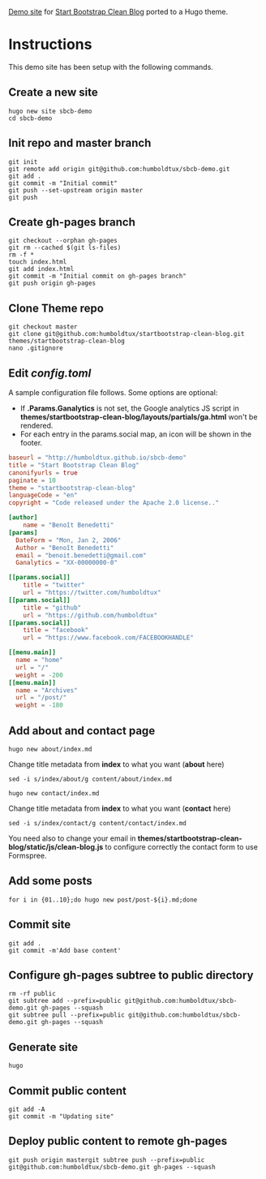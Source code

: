 [Demo site](http://humboldtux.github.io/sbcb-demo/) for [Start Bootstrap Clean Blog](https://github.com/humboldtux/startbootstrap-clean-blog) ported to a Hugo theme.

# Instructions

This demo site has been setup with the following commands.

## Create a new site

    hugo new site sbcb-demo
    cd sbcb-demo

## Init repo and  master branch

    git init
    git remote add origin git@github.com:humboldtux/sbcb-demo.git
    git add .
    git commit -m "Initial commit"
    git push --set-upstream origin master
    git push

## Create gh-pages branch

    git checkout --orphan gh-pages
    git rm --cached $(git ls-files)
    rm -f *
    touch index.html
    git add index.html
    git commit -m "Initial commit on gh-pages branch"
    git push origin gh-pages

## Clone Theme repo

    git checkout master
    git clone git@github.com:humboldtux/startbootstrap-clean-blog.git themes/startbootstrap-clean-blog
    nano .gitignore

## Edit ***config.toml***

A sample configuration file follows. Some options are optional:

* If **.Params.Ganalytics** is not set, the Google analytics JS script
  in **themes/startbootstrap-clean-blog/layouts/partials/ga.html** won't be rendered.
* For each entry in the params.social map, an icon will be shown in the footer.

``` toml
baseurl = "http://humboldtux.github.io/sbcb-demo"
title = "Start Bootstrap Clean Blog"
canonifyurls = true
paginate = 10
theme = "startbootstrap-clean-blog"
languageCode = "en"
copyright = "Code released under the Apache 2.0 license.."

[author]
    name = "Benoît Benedetti"
[params]
  DateForm = "Mon, Jan 2, 2006"
  Author = "Benoît Benedetti"
  email = "benoit.benedetti@gmail.com"
  Ganalytics = "XX-00000000-0"

[[params.social]]
    title = "twitter"
    url = "https://twitter.com/humboldtux"
[[params.social]]
    title = "github"
    url = "https://github.com/humboldtux"
[[params.social]]
    title = "facebook"
    url = "https://www.facebook.com/FACEBOOKHANDLE"

[[menu.main]]
  name = "home"
  url = "/"
  weight = -200
[[menu.main]]
  name = "Archives"
  url = "/post/"
  weight = -180
```

## Add about and contact page

    hugo new about/index.md

Change title metadata from **index** to what you want (**about** here)

    sed -i s/index/about/g content/about/index.md

    hugo new contact/index.md

Change title metadata from **index** to what you want (**contact** here)

    sed -i s/index/contact/g content/contact/index.md

You need also to change your email in **themes/startbootstrap-clean-blog/static/js/clean-blog.js**
to configure correctly the contact form to use Formspree.

## Add some posts

    for i in {01..10};do hugo new post/post-${i}.md;done

## Commit site

    git add .
    git commit -m'Add base content'

## Configure gh-pages subtree to **public** directory

    rm -rf public
    git subtree add --prefix=public git@github.com:humboldtux/sbcb-demo.git gh-pages --squash
    git subtree pull --prefix=public git@github.com:humboldtux/sbcb-demo.git gh-pages --squash

## Generate site

    hugo

## Commit **public** content

    git add -A
    git commit -m "Updating site"

## Deploy **public** content to remote gh-pages

    git push origin mastergit subtree push --prefix=public git@github.com:humboldtux/sbcb-demo.git gh-pages --squash
